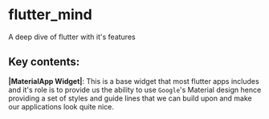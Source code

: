 # flutter_mind

A deep dive of flutter with it's features

## Key contents: 

**|MaterialApp Widget|**: This is a base widget that most flutter apps includes and it's role is to provide us the ability to use `Google`'s Material design hence providing a set of styles and guide lines that we can build upon and make our applications look quite nice.